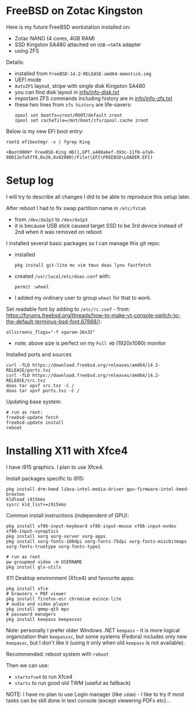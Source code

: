 # FreeBSD on Zotac Kingston

Here is my future FreeBSD workstation installed on:

* Zotac NANO (4 cores, 4GB RAM)
* SSD Kingston SA480 attached on `USB->SATA` adapter
* using ZFS

Details:
- installed from `FreeBSD-14.2-RELEASE-amd64-memstick.img`
- UEFI mode
- `AutoZFS` layout, stripe with single disk Kingston SA480
- you can find disk layout in [info/info-disk.txt](info/info-disk.txt)
- important ZFS commands including history are in [info/info-zfs.txt](info/info-zfs.txt)
- these two lines from `zfs history` are life-savers:
  ```
  zpool set bootfs=zroot/ROOT/default zroot
  zpool set cachefile=/mnt/boot/zfs/zpool.cache zroot
  ```

Below is my new EFI boot entry:
```shell
root$ efibootmgr -v | fgrep King

+Boot0009* FreeBSD-King HD(1,GPT,a488a6ef-393c-11f0-a7a9-00012e7a5ff8,0x28,0x82000)/File(\EFI\FREEBSD\LOADER.EFI)
```

# Setup log

I will try to describe all changes I did to be able to reproduce this setup later.

After reboot I had to fix swap partition name in `/etc/fstab`
- from `/dev/da2p3` to `/dev/da1p3`
- it is because USB stick caused target SSD to be 3rd device instead of 2nd when
  it was removed on reboot

I installed several basic packages so I can manage this git repo:
- installed
  ```shell
  pkg install git-lite mc vim tmux doas lynx fastfetch
  ```
- created `/usr/local/etc/doas.conf` with:
  ```
  permit :wheel
  ```
- I added my ordinary user to group `wheel` for that to work.


Set readable font by adding to `/etc/rc.conf` - from: https://forums.freebsd.org/threads/how-to-make-vt-console-switch-to-the-default-terminus-bsd-font.67888/):

```shell
allscreens_flags="-f vgarom-16x32"
```

- note: above size is perfect on my `Full HD` (1920x1080) monitor

Installed ports and sources
```shell
curl -fLO https://download.freebsd.org/releases/amd64/14.2-RELEASE/ports.txz
curl -fLO https://download.freebsd.org/releases/amd64/14.2-RELEASE/src.txz
doas tar xpvf src.txz -C /
doas tar xpvf ports.txz -C /
```

Updating base system:
```shell
# run as root:
freebsd-update fetch
freebsd-update install
reboot
```

# Installing X11 with Xfce4

I have i915 graphics. I plan to use Xfce4.

Install packages specific to i915:
```shell
pkg install drm-kmod libva-intel-media-driver gpu-firmware-intel-kmod-broxton
kldload i915kms
sysrc kld_list+=i915kms
```

Common install instructions (independent of GPU):
```shell
pkg install xf86-input-keyboard xf86-input-mouse xf86-input-evdev xf86-input-synaptics
pkg install xorg xorg-server xorg-apps
pkg install xorg-fonts-100dpi xorg-fonts-75dpi xorg-fonts-miscbitmaps xorg-fonts-truetype xorg-fonts-type1

# run as root
pw groupmod video -m USERNAME
pkg install glx-utils
```

X11 Desktop environment (Xfce4) and favourite apps:

```shell
pkg install xfce
# browsers + PDF viewer
pkg install firefox-esr chromium evince-lite
# audio and video player
pkg install qmmp-qt5 mpv
# password managers
pkg install keepass keepassxc
```

Note: personally I prefer older Windows .NET `keepass` - it is more logical
organization than `keepassxc`, but some systems (Fedora) includes only new
`keepasxc`, but I don't like it (using it only when old `keepass` is not
available).


Recommended: reboot system with `reboot`

Then we can use:
- `startxfce4` to run Xfce4
- `startx` to run good old TWM (useful as fallback)

NOTE: I have no plan to use Login manager (like `sddm`) - I like to try if most
tasks can be still done in text console (except viewering PDFs etc)...

